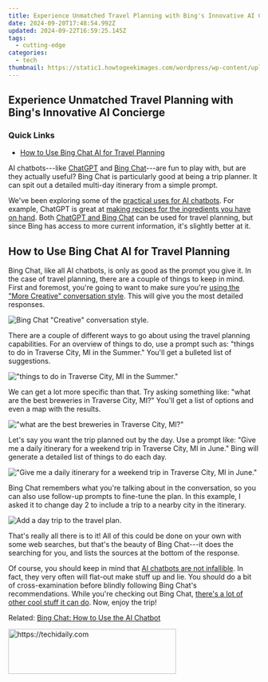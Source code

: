 ```yaml
---
title: Experience Unmatched Travel Planning with Bing's Innovative AI Concierge
date: 2024-09-20T17:48:54.992Z
updated: 2024-09-22T16:59:25.145Z
tags:
  - cutting-edge
categories:
  - tech
thumbnail: https://static1.howtogeekimages.com/wordpress/wp-content/uploads/2023/05/Bing-Chat-travel.png
---
```


## Experience Unmatched Travel Planning with Bing's Innovative AI Concierge

### Quick Links

* [How to Use Bing Chat AI for Travel Planning](https://facebook-video-footage.techidaily.com/updated-maximize-your-youtube-reach-key-tips-for-enhancing-video-seo/)

 AI chatbots---like [ChatGPT](https://smart-video-editing.techidaily.com/new-how-to-find-free-sites-for-sound-effect-and-add-them-in-final-cut-pro-for-2024/) and [Bing Chat](https://facebook-video-recording.techidaily.com/new-in-2024-the-insiders-look-at-securing-fb-status-videos/)\---are fun to play with, but are they actually useful? Bing Chat is particularly good at being a trip planner. It can spit out a detailed multi-day itinerary from a simple prompt.

 We've been exploring some of the [practical uses for AI chatbots](https://extra-support.techidaily.com/new-pictorial-perfection-proven-techniques-for-stunning-photos/). For example, ChatGPT is great at [making recipes for the ingredients you have on hand](https://win-dash.techidaily.com/how-to-update-your-amd-radeon-graphics-card-drivers-effectively/). Both [ChatGPT and Bing Chat](https://extra-skills.techidaily.com/2024-approved-step-into-virtuality-comparing-best-vr-treadmills/) can be used for travel planning, but since Bing has access to more current information, it's slightly better at it.

##  How to Use Bing Chat AI for Travel Planning

 Bing Chat, like all AI chatbots, is only as good as the prompt you give it. In the case of travel planning, there are a couple of things to keep in mind. First and foremost, you're going to want to make sure you're [using the "More Creative" conversation style](https://screen-capture.techidaily.com/updated-sectionalviewpoint-investigation-for-2024/). This will give you the most detailed responses.

![Bing Chat "Creative" conversation style.](https://static1.howtogeekimages.com/wordpress/wp-content/uploads/2023/05/2023-05-04_12-02-59.png) 

 There are a couple of different ways to go about using the travel planning capabilities. For an overview of things to do, use a prompt such as: "things to do in Traverse City, MI in the Summer." You'll get a bulleted list of suggestions.

!["things to do in Traverse City, MI in the Summer."](https://static1.howtogeekimages.com/wordpress/wp-content/uploads/2023/05/2023-05-04_12-06-56.png) 

 We can get a lot more specific than that. Try asking something like: "what are the best breweries in Traverse City, MI?" You'll get a list of options and even a map with the results.

!["what are the best breweries in Traverse City, MI?"](https://static1.howtogeekimages.com/wordpress/wp-content/uploads/2023/05/2023-05-04_12-08-58.png) 

 Let's say you want the trip planned out by the day. Use a prompt like: "Give me a daily itinerary for a weekend trip in Traverse City, MI in June." Bing will generate a detailed list of things to do each day.

!["Give me a daily itinerary for a weekend trip in Traverse City, MI in June."](https://static1.howtogeekimages.com/wordpress/wp-content/uploads/2023/05/2023-05-04_12-14-10.png) 

 Bing Chat remembers what you're talking about in the conversation, so you can also use follow-up prompts to fine-tune the plan. In this example, I asked it to change day 2 to include a trip to a nearby city in the itinerary.

![Add a day trip to the travel plan.](https://static1.howtogeekimages.com/wordpress/wp-content/uploads/2023/05/2023-05-04_12-23-33.png) 

 That's really all there is to it! All of this could be done on your own with some web searches, but that's the beauty of Bing Chat---it does the searching for you, and lists the sources at the bottom of the response.

 Of course, you should keep in mind that [AI chatbots are not infallible](https://youtube-help.techidaily.com/free-method-to-record-your-youtube-watching-experience-for-2024/). In fact, they very often will flat-out make stuff up and lie. You should do a bit of cross-examination before blindly following Bing Chat's recommendations. While you're checking out Bing Chat, [there's a lot of other cool stuff it can do](https://extra-approaches.techidaily.com/updated-mastering-facebook-giveaways-a-step-by-step-guide/). Now, enjoy the trip!

Related: [Bing Chat: How to Use the AI Chatbot](https://facebook-video-recording.techidaily.com/new-in-2024-the-insiders-look-at-securing-fb-status-videos/)

<ins class="adsbygoogle"
     style="display:block"
     data-ad-format="autorelaxed"
     data-ad-client="ca-pub-7571918770474297"
     data-ad-slot="1223367746"></ins>

<ins class="adsbygoogle"
     style="display:block"
     data-ad-client="ca-pub-7571918770474297"
     data-ad-slot="8358498916"
     data-ad-format="auto"
     data-full-width-responsive="true"></ins>



<!-- affiliate ads begin -->
<a href="https://aligracehair.sjv.io/c/5597632/2135402/19272" target="_top" id="2135402">
  <img src="//a.impactradius-go.com/display-ad/19272-2135402" border="0" alt="https://techidaily.com" width="336" height="90"/>
</a>
<img height="0" width="0" src="https://aligracehair.sjv.io/i/5597632/2135402/19272" style="position:absolute;visibility:hidden;" border="0" />
<!-- affiliate ads end -->

